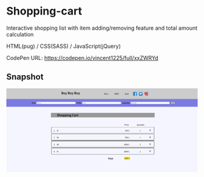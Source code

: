 # Shopping-cart

Interactive shopping list with item adding/removing feature and total amount calculation

HTML(pug) / CSS(SASS) / JavaScript(jQuery)

CodePen URL: https://codepen.io/vincent1225/full/xxZWRYd


## Snapshot

![Shopping-Cart](https://github.com/Saint1225/Shopping-Cart/blob/master/Shopping-Cart.png)
